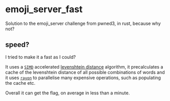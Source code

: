 # emoji_server_fast
Solution to the emoji_server challenge from pwned3, in rust, because why not?

## speed?
I tried to make it a fast as I could?

It uses a [`SIMD`](https://en.wikipedia.org/wiki/Single_instruction,_multiple_data) accelerated
[levenshtein distance](https://github.com/Daniel-Liu-c0deb0t/triple_accel) algorithm, it precalculates a cache of the
levenshtein distance of all possible combinations of words
and it uses [`rayon`](https://docs.rs/rayon/latest/rayon/) to parallelise many expensive operations, such as populating the cache etc.

Overall it can get the flag, on average in less than a minute.
